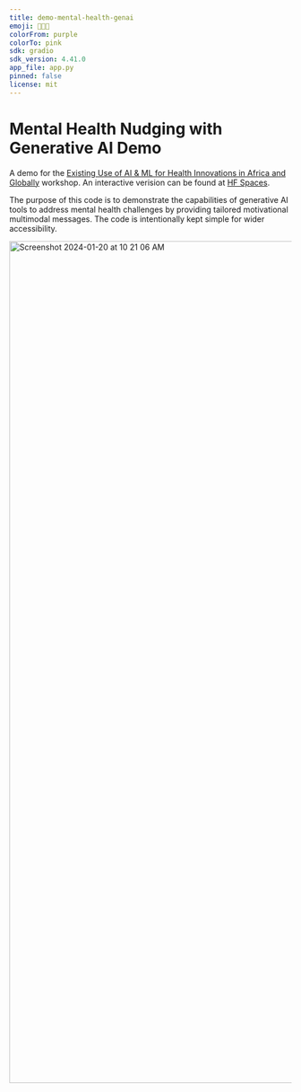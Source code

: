 ```yaml
---
title: demo-mental-health-genai
emoji: 🧠💬💜
colorFrom: purple
colorTo: pink
sdk: gradio
sdk_version: 4.41.0
app_file: app.py
pinned: false
license: mit
---
```


# Mental Health Nudging with Generative AI Demo

A demo for the [Existing Use of AI & ML for Health Innovations in Africa and Globally](https://healthinteltrust.com/portfolios/project-health-hack-naija-1-0/) workshop.
An interactive verision can be found at [HF Spaces](https://huggingface.co/spaces/ophiuchus-ai/demo-mental-health-genai).

The purpose of this code is to demonstrate the capabilities of generative AI tools to address mental health challenges by providing tailored motivational multimodal messages. The code is intentionally kept simple for wider accessibility.

<img width="1500" alt="Screenshot 2024-01-20 at 10 21 06 AM" src="https://github.com/ophiuchus-ai/demo-mental-health-genai/assets/133911288/3d61857e-7ee0-45c4-a28d-75e5418e8658">
